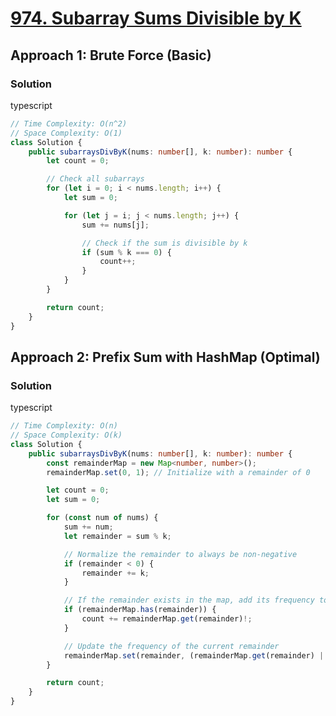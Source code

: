 # [974. Subarray Sums Divisible by K](https://leetcode.com/problems/subarray-sums-divisible-by-k/)

## Approach 1: Brute Force (Basic)

### Solution
typescript
```typescript
// Time Complexity: O(n^2)
// Space Complexity: O(1)
class Solution {
    public subarraysDivByK(nums: number[], k: number): number {
        let count = 0;

        // Check all subarrays
        for (let i = 0; i < nums.length; i++) {
            let sum = 0;

            for (let j = i; j < nums.length; j++) {
                sum += nums[j];

                // Check if the sum is divisible by k
                if (sum % k === 0) {
                    count++;
                }
            }
        }

        return count;
    }
}
```

## Approach 2: Prefix Sum with HashMap (Optimal)

### Solution
typescript
```typescript
// Time Complexity: O(n)
// Space Complexity: O(k)
class Solution {
    public subarraysDivByK(nums: number[], k: number): number {
        const remainderMap = new Map<number, number>();
        remainderMap.set(0, 1); // Initialize with a remainder of 0

        let count = 0;
        let sum = 0;

        for (const num of nums) {
            sum += num;
            let remainder = sum % k;

            // Normalize the remainder to always be non-negative
            if (remainder < 0) {
                remainder += k;
            }

            // If the remainder exists in the map, add its frequency to the count
            if (remainderMap.has(remainder)) {
                count += remainderMap.get(remainder)!;
            }

            // Update the frequency of the current remainder
            remainderMap.set(remainder, (remainderMap.get(remainder) || 0) + 1);
        }

        return count;
    }
}
```

